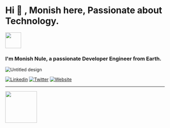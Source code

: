 # Hi 👋 , Monish here, Passionate about   Technology.
<a href="https://open.spotify.com/playlist/6QeG2qOLyrqMGT0IJ7g48h?si=0654c9f946bf444e" target="_blank" > <img src="https://github.com/imonish8/imonish8/assets/115737071/2a0db3bc-a82e-48e0-98d2-6bae552bce6e" width="50" height="50">  </a>


### I'm Monish Nule, a passionate Developer Engineer from Earth.

![Untitled design](https://github.com/imonish8/imonish8/assets/115737071/b713f23d-1749-4da5-a7b1-77114187f9e0)


[![Linkedin](https://img.shields.io/badge/-LinkedIn-blue?style=flat-square&logo=Linkedin&logoColor=white&link=https://www.linkedin.com/in/monishnule/)](https://www.linkedin.com/in/monishnule/)
[![Twitter](https://img.shields.io/badge/-Twitter-blue?style=flat-square&logo=Twitter&logoColor=white&link=https://twitter.com/yourusername)](https://twitter.com/imonish8)
[![Website](https://img.shields.io/badge/-Website-brightgreen?style=flat-square&link=https://yourwebsite.com)](https://monishnule.dev)

---



<img src="https://github.com/imonish8/imonish8/assets/115737071/2a0db3bc-a82e-48e0-98d2-6bae552bce6e" width="100" height="100">
